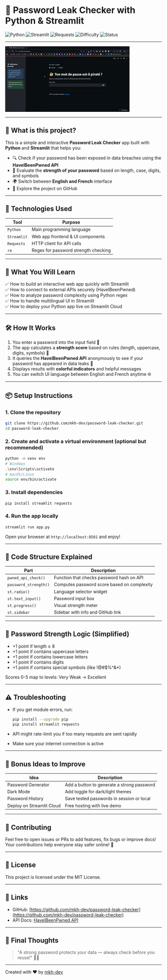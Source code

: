 # 🔐 Password Leak Checker with Python & Streamlit

![Python](https://img.shields.io/badge/Python-3.7+-blue?logo=python)
![Streamlit](https://img.shields.io/badge/Streamlit-1.x-orange?logo=streamlit)
![Requests](https://img.shields.io/badge/Requests-2.x-red?logo=python)
![Difficulty](https://img.shields.io/badge/Level-Beginner-yellow)
![Status](https://img.shields.io/badge/Status-Working-brightgreen)

---

![Demo](https://raw.githubusercontent.com/mkh-dev/password-leak-checker/main/demo.gif)

---

## 📌 What is this project?

This is a simple and interactive **Password Leak Checker** app built with **Python** and **Streamlit** that helps you:

- 🔍 Check if your password has been exposed in data breaches using the **HaveIBeenPwned API**  
- 🧠 Evaluate the **strength of your password** based on length, case, digits, and symbols  
- 🌍 Switch between **English and French** interface  
- 🔗 Explore the project on GitHub

---


## 🧰 Technologies Used

| Tool          | Purpose                                |
|---------------|--------------------------------------|
| `Python`      | Main programming language             |
| `Streamlit`   | Web app frontend & UI components      |
| `Requests`    | HTTP client for API calls             |
| `re`          | Regex for password strength checking  |

---

## 🚀 What You Will Learn

✅ How to build an interactive web app quickly with Streamlit  
✅ How to connect to external APIs securely (HaveIBeenPwned)  
✅ How to analyze password complexity using Python regex  
✅ How to handle multilingual UI in Streamlit  
✅ How to deploy your Python app live on Streamlit Cloud

---

## 🛠 How It Works

1. You enter a password into the input field 🔑  
2. The app calculates a **strength score** based on rules (length, uppercase, digits, symbols) 🧠  
3. It queries the **HaveIBeenPwned API** anonymously to see if your password has appeared in data leaks 🚨  
4. Displays results with **colorful indicators** and helpful messages  
5. You can switch UI language between English and French anytime 🌐

---

## 📦 Setup Instructions

### 1. Clone the repository

```bash
git clone https://github.com/mkh-dev/password-leak-checker.git
cd password-leak-checker
````

### 2. Create and activate a virtual environment (optional but recommended)

```bash
python -m venv env
# Windows
.\env\Scripts\activate
# macOS/Linux
source env/bin/activate
```

### 3. Install dependencies

```bash
pip install streamlit requests
```

### 4. Run the app locally

```bash
streamlit run app.py
```

Open your browser at `http://localhost:8501` and enjoy!

---

## 🧩 Code Structure Explained

| Part                  | Description                                 |
| --------------------- | ------------------------------------------- |
| `pwned_api_check()`   | Function that checks password hash on API   |
| `password_strength()` | Computes password score based on complexity |
| `st.radio()`          | Language selector widget                    |
| `st.text_input()`     | Password input box                          |
| `st.progress()`       | Visual strength meter                       |
| `st.sidebar`          | Sidebar with info and GitHub link           |

---

## 🧠 Password Strength Logic (Simplified)

* +1 point if length ≥ 8
* +1 point if contains uppercase letters
* +1 point if contains lowercase letters
* +1 point if contains digits
* +1 point if contains special symbols (like !@#\$%^&\*)

Scores 0-5 map to levels: Very Weak → Excellent

---

## ⚠️ Troubleshooting

* If you get module errors, run:

  ```bash
  pip install --upgrade pip
  pip install streamlit requests
  ```
* API might rate-limit you if too many requests are sent rapidly
* Make sure your internet connection is active

---

## 🎉 Bonus Ideas to Improve

| Idea                      | Description                                |
| ------------------------- | ------------------------------------------ |
| Password Generator        | Add a button to generate a strong password |
| Dark Mode                 | Add toggle for dark/light themes           |
| Password History          | Save tested passwords in session or local  |
| Deploy on Streamlit Cloud | Free hosting with live demo                |

---

## 🤝 Contributing

Feel free to open issues or PRs to add features, fix bugs or improve docs!
Your contributions help everyone stay safer online! 🙌

---

## 📜 License

This project is licensed under the MIT License.

---

## 🔗 Links

* GitHub: [https://github.com/mkh-dev/password-leak-checker](https://github.com/mkh-dev/password-leak-checker)
* API Docs: [HaveIBeenPwned API](https://haveibeenpwned.com/API/v3)

---

## 🌈 Final Thoughts

> "A strong password protects your data — always check before you reuse!" 🔐✨

---

Created with ❤️ by [mkh-dev](https://github.com/mkh-dev)

```

